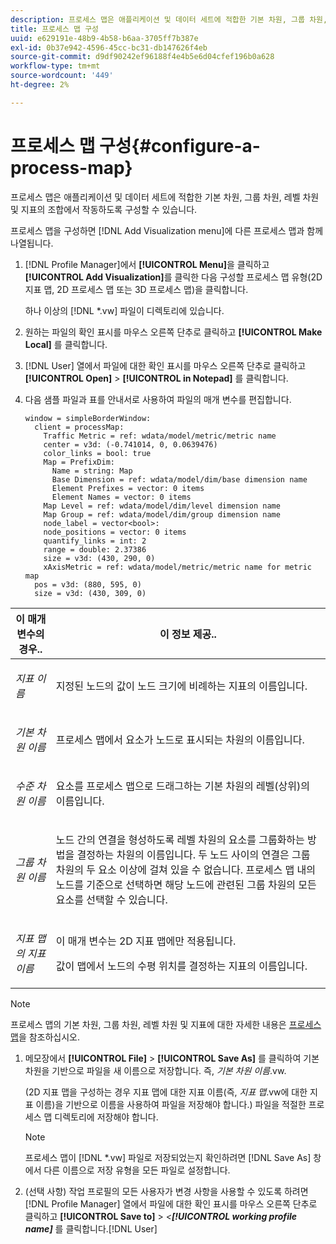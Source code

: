 ```yaml
---
description: 프로세스 맵은 애플리케이션 및 데이터 세트에 적합한 기본 차원, 그룹 차원, 레벨 차원 및 지표의 조합에서 작동하도록 구성할 수 있습니다.
title: 프로세스 맵 구성
uuid: e629191e-48b9-4b58-b6aa-3705ff7b387e
exl-id: 0b37e942-4596-45cc-bc31-db147626f4eb
source-git-commit: d9df90242ef96188f4e4b5e6d04cfef196b0a628
workflow-type: tm+mt
source-wordcount: '449'
ht-degree: 2%

---
```


# 프로세스 맵 구성{#configure-a-process-map}

프로세스 맵은 애플리케이션 및 데이터 세트에 적합한 기본 차원, 그룹 차원, 레벨 차원 및 지표의 조합에서 작동하도록 구성할 수 있습니다.

프로세스 맵을 구성하면 [!DNL Add Visualization menu]에 다른 프로세스 맵과 함께 나열됩니다.

1. [!DNL Profile Manager]에서 **[!UICONTROL Menu]**&#x200B;을 클릭하고 **[!UICONTROL Add Visualization]**&#x200B;를 클릭한 다음 구성할 프로세스 맵 유형(2D 지표 맵, 2D 프로세스 맵 또는 3D 프로세스 맵)을 클릭합니다.

   하나 이상의 [!DNL *.vw] 파일이 디렉토리에 있습니다.

1. 원하는 파일의 확인 표시를 마우스 오른쪽 단추로 클릭하고 **[!UICONTROL Make Local]** 를 클릭합니다.
1. [!DNL User] 열에서 파일에 대한 확인 표시를 마우스 오른쪽 단추로 클릭하고 **[!UICONTROL Open]** > **[!UICONTROL in Notepad]** 를 클릭합니다.
1. 다음 샘플 파일과 표를 안내서로 사용하여 파일의 매개 변수를 편집합니다.

   ```
   window = simpleBorderWindow: 
     client = processMap: 
       Traffic Metric = ref: wdata/model/metric/metric name
       center = v3d: (-0.741014, 0, 0.0639476)
       color_links = bool: true
       Map = PrefixDim: 
         Name = string: Map
         Base Dimension = ref: wdata/model/dim/base dimension name
         Element Prefixes = vector: 0 items
         Element Names = vector: 0 items
       Map Level = ref: wdata/model/dim/level dimension name
       Map Group = ref: wdata/model/dim/group dimension name
       node_label = vector<bool>: 
       node_positions = vector: 0 items
       quantify_links = int: 2
       range = double: 2.37386
       size = v3d: (430, 290, 0)
       xAxisMetric = ref: wdata/model/metric/metric name for metric map
     pos = v3d: (880, 595, 0)
     size = v3d: (430, 309, 0)
   ```

<table id="table_3F072DB1B68746C49DF9332718982EBE"> 
 <thead> 
  <tr> 
   <th colname="col1" class="entry"> 이 매개 변수의 경우.. </th> 
   <th colname="col2" class="entry"> 이 정보 제공.. </th> 
  </tr> 
 </thead>
 <tbody> 
  <tr> 
   <td colname="col1"> <p><i>지표 이름</i> </p> </td> 
   <td colname="col2"> <p>지정된 노드의 값이 노드 크기에 비례하는 지표의 이름입니다. </p> </td> 
  </tr> 
  <tr> 
   <td colname="col1"> <p><i>기본 차원 이름</i> </p> </td> 
   <td colname="col2"> <p>프로세스 맵에서 요소가 노드로 표시되는 차원의 이름입니다. </p> </td> 
  </tr> 
  <tr> 
   <td colname="col1"> <p><i>수준 차원 이름</i> </p> </td> 
   <td colname="col2"> <p>요소를 프로세스 맵으로 드래그하는 기본 차원의 레벨(상위)의 이름입니다. </p> </td> 
  </tr> 
  <tr> 
   <td colname="col1"> <p><i>그룹 차원 이름</i> </p> </td> 
   <td colname="col2"> <p>노드 간의 연결을 형성하도록 레벨 차원의 요소를 그룹화하는 방법을 결정하는 차원의 이름입니다. 두 노드 사이의 연결은 그룹 차원의 두 요소 이상에 걸쳐 있을 수 없습니다. 프로세스 맵 내의 노드를 기준으로 선택하면 해당 노드에 관련된 그룹 차원의 모든 요소를 선택할 수 있습니다. </p> </td> 
  </tr> 
  <tr> 
   <td colname="col1"> <p><i>지표 맵의 지표 이름</i> </p> </td> 
   <td colname="col2"> <p>이 매개 변수는 2D 지표 맵에만 적용됩니다. </p> <p>값이 맵에서 노드의 수평 위치를 결정하는 지표의 이름입니다. </p> </td> 
  </tr> 
 </tbody> 
</table>

>[!NOTE]
>
>프로세스 맵의 기본 차원, 그룹 차원, 레벨 차원 및 지표에 대한 자세한 내용은 [프로세스 맵](../../../home/c-get-started/c-analysis-vis/c-proc-maps/c-proc-maps.md#concept-880aee224404429785b733a4e80d275e)을 참조하십시오.

1. 메모장에서 **[!UICONTROL File]** > **[!UICONTROL Save As]** 를 클릭하여 기본 차원을 기반으로 파일을 새 이름으로 저장합니다. 즉, *기본 차원 이름*.vw.

   (2D 지표 맵을 구성하는 경우 지표 맵에 대한 지표 이름(즉, *지표 맵*.vw에 대한 지표 이름)을 기반으로 이름을 사용하여 파일을 저장해야 합니다.) 파일을 적절한 프로세스 맵 디렉토리에 저장해야 합니다.

   >[!NOTE]
   >
   >프로세스 맵이 [!DNL *.vw] 파일로 저장되었는지 확인하려면 [!DNL Save As] 창에서 다른 이름으로 저장 유형을 모든 파일로 설정합니다.

1. (선택 사항) 작업 프로필의 모든 사용자가 변경 사항을 사용할 수 있도록 하려면 [!DNL Profile Manager] 열에서 파일에 대한 확인 표시를 마우스 오른쪽 단추로 클릭하고 **[!UICONTROL Save to]** > *&lt;**[!UICONTROL working profile name]*** 를 클릭합니다.[!DNL User]
